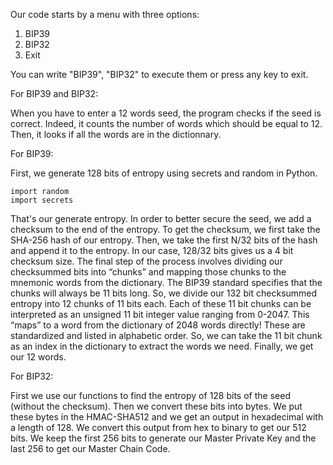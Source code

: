 Our code starts by a menu with three options:
  1. BIP39
  2. BIP32
  3. Exit
 
 You can write "BIP39", "BIP32" to execute them or press any key to exit.
 
 For BIP39 and BIP32:
    
When you have to enter a 12 words seed, the program checks if the seed is correct.
Indeed, it counts the number of words which should be equal to 12.
Then, it looks if all the words are in the dictionnary.

For BIP39:
    
First, we generate 128 bits of entropy using secrets and random in Python. 

    import random
    import secrets
That's our generate entropy. In order to better secure the seed, we add a checksum to the end of the entropy. To get the checksum, we first take the SHA-256 hash of our entropy. Then, we take the first N/32 bits of the hash and append it to the entropy. In our case, 128/32 bits gives us a 4 bit checksum size.
The final step of the process involves dividing our checksummed bits into “chunks” and mapping those chunks to the mnemonic words from the dictionary. The BIP39 standard specifies that the chunks will always be 11 bits long. So, we divide our 132 bit checksummed entropy into 12 chunks of 11 bits each. Each of these 11 bit chunks can be interpreted as an unsigned 11 bit integer value ranging from 0-2047. This “maps” to a word from the dictionary of 2048 words directly! These are standardized and listed in alphabetic order. So, we can take the 11 bit chunk as an index in the dictionary to extract the words we need. Finally, we get our 12 words.

For BIP32:

First we use our functions to find the entropy of 128 bits of the seed (without the checksum). Then we convert these bits into bytes. We put these bytes in the HMAC-SHA512 and we get an output in hexadecimal with a length of 128. We convert this output from hex to binary to get our 512 bits. We keep the first 256 bits to generate our Master Private Key and the last 256 to get our Master Chain Code.
